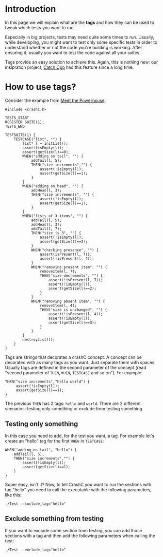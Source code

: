 Introduction
============

In this page we will explain what are the **tags** and how they can be used to tweak which tests you want to run.

Especially in big projects, tests may need quite some times to run. Usually, while developing, you might want to test only some specific tests
in order to understand whether or not the code you're building is working. After ensuring it, usually you want to test the code against all
your suites. 

Tags provide an easy solution to achieve this. Again, this is nothing new: our insipration project, [Catch Cpp](https://github.com/philsquared/Catch) had this
feature since a long time.

How to use tags?
================

Consider the example from [Meet the Powerhouse]():

```
#include <crashC.h>

TESTS_START
REGISTER_SUITE(1);
TESTS_END

TESTSUITE(1) {
    TESTCASE("list", "") {
        list* l = initList();
        assert(isEmpty(l));
        assert(getSize(l)==0);
        WHEN("adding on tail", "") {
            addTail(l, 5);
            THEN("size increments","") {
                assert(!isEmpty(l));
                assert(getSize(l)==1);
            }
        }
        WHEN("adding on head", "") {
            addHead(l, 3);
            THEN("size increments", "") {
                assert(!isEmpty(l));
                assert(getSize(l)==1);
            }
        }
        WHEN("lists of 3 items", "") {
            addTail(l, 5);
            addHead(l, 3);
            addTail(l, 7);
            THEN("size is 3", "") {
                assert(!isEmpty(l));
                assert(getSize(l)==3);    
            }
            WHEN("checking presence", "") {
                assert(isPresent(l, 7));
                assert(!isPresent(l, 4));
            }  
            WHEN("removing present item", "") {
                removeItem(l, 7);
                THEN("size decrements", "") {
                    assert(!isPresent(l, 7));
                    assert(!isEmpty(l));
                    assert(getSize(l)==2);
                }
            }
            WHEN("removing absent item", "") {
                removeItem(l, 4);
                THEN("size is unchanged", "") {
                    assert(!isPresent(l, 4));
                    assert(!isEmpty(l));
                    assert(getSize(l)==3);
                }
            }
        }
        destroyList(l);
    }
}
```

Tags are strings that decorates a crashC concept. A concept can be decorated with as many tags as you want. Just separate them with spaces.
Usually tags are defined in the second parameter of the concept (read "second parameter of `THEN`, `WHEN`, `TESTCASE` and so on"). For example:

```
THEN("size increments","hello world") {
     assert(!isEmpty(l));
     assert(getSize(l)==1);
}
```

The previous `THEN` has 2 tags: `hello` and `world`.
There are 2 different scenarios: testing only something or exclude from testing something.

Testing only something
----------------------

 In this case you need to add, for the test you want, a tag. For example let's create an "hello" tag for the first `WHEN` in `TESTCASE`:
 
    WHEN("adding on tail", "hello") {
        addTail(l, 5);
        THEN("size increments","") {
            assert(!isEmpty(l));
            assert(getSize(l)==1);
        }
    }
 
 Super easy, isn't it? Now, to tell CrashC you want to run the sections with tag "hello" you need to call the executable with the following parameters, like this:
 
 ```
 ./Test --include_tag="hello"
 ```
 
 Exclude something from testing
 ------------------------------
 
 If you want to exclude some section from testing, you can add those sections with a tag and then add the following parameters when calling the test:
 
 
 ```
 ./Test --exclude_tag="hello"
 ```
 

